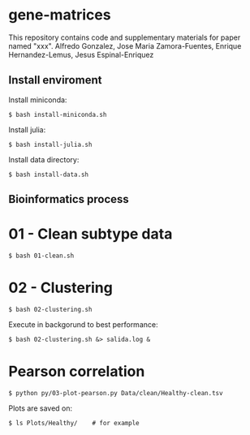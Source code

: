 # gene-matrices
This repository contains code and supplementary materials for paper named "xxx".  Alfredo Gonzalez, Jose Maria Zamora-Fuentes, Enrique Hernandez-Lemus, Jesus Espinal-Enriquez


## Install enviroment

Install miniconda:

`$ bash install-miniconda.sh`

Install julia:

`$ bash install-julia.sh`

Install data directory:

`$ bash install-data.sh`


## Bioinformatics process

# 01 - Clean subtype data

`$ bash 01-clean.sh`

# 02 - Clustering 

`$ bash 02-clustering.sh`

Execute in backgorund to best performance:

`$ bash 02-clustering.sh &> salida.log &`

# Pearson correlation

`$ python py/03-plot-pearson.py Data/clean/Healthy-clean.tsv`

Plots are saved on:

`$ ls Plots/Healthy/    # for example`